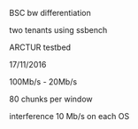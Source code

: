 BSC bw differentiation

two tenants using ssbench

ARCTUR testbed

17/11/2016

100Mb/s - 20Mb/s

80 chunks per window

interference 10 Mb/s on each OS
